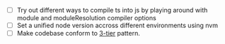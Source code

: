 - [ ] Try out different ways to compile ts into js by playing around with module and moduleResolution compiler options
- [ ] Set a unified node version accross different environments using nvm
- [ ] Make codebase conform to [3-tier](https://github.com/goldbergyoni/nodebestpractices/blob/master/sections/projectstructre/createlayers.md) pattern.